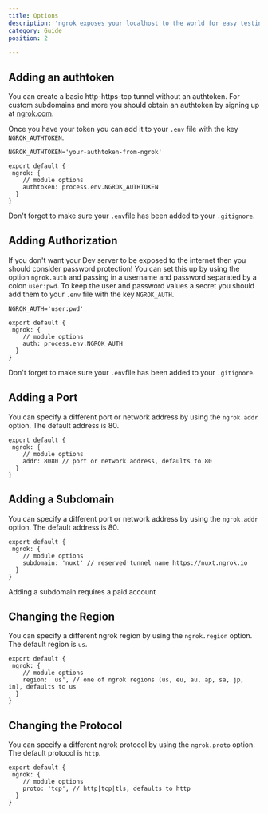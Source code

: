 ```yaml
---
title: Options
description: 'ngrok exposes your localhost to the world for easy testing and sharing! No need to mess with DNS or deploy just to have others test out your changes'
category: Guide
position: 2

---
```


## Adding an authtoken

You can create a basic http-https-tcp tunnel without an authtoken. For custom subdomains and more you should obtain an authtoken by signing up at [ngrok.com](https://ngrok.com).

Once you have your token you can add it to your `.env` file with the key `NGROK_AUTHTOKEN`.

```bash{}[.env]
NGROK_AUTHTOKEN='your-authtoken-from-ngrok'

```

```js{}[nuxt.config.js]
export default {
 ngrok: {
    // module options
    authtoken: process.env.NGROK_AUTHTOKEN
  }
}
```

<alert type="warning">

Don't forget to make sure your `.env`file has been added to your `.gitignore`.

</alert>

## Adding Authorization

If you don't want your Dev server to be exposed to the internet then you should consider password protection! You can set this up by using the option `ngrok.auth` and passing in a username and password separated by a colon `user:pwd`. To keep the user and password values a secret you should add them to your `.env` file with the key `NGROK_AUTH`.

```bash{}[.env]
NGROK_AUTH='user:pwd'
```

```js{}[nuxt.config.js]
export default {
 ngrok: {
    // module options
    auth: process.env.NGROK_AUTH
  }
}
```
<alert type="warning">

Don't forget to make sure your `.env`file has been added to your `.gitignore`.

</alert>

## Adding a Port

You can specify a different port or network address by using the `ngrok.addr` option. The default address is 80.

```js{}[nuxt.config.js]
export default {
 ngrok: {
    // module options
    addr: 8080 // port or network address, defaults to 80
  }
}
```

## Adding a Subdomain

You can specify a different port or network address by using the `ngrok.addr` option. The default address is 80.

```js{}[nuxt.config.js]
export default {
 ngrok: {
    // module options
    subdomain: 'nuxt' // reserved tunnel name https://nuxt.ngrok.io
  }
}
```

<alert>

Adding a subdomain requires a paid account

</alert>

## Changing the Region

You can specify a different ngrok region by using the `ngrok.region` option. The default region is `us`.

```js{}[nuxt.config.js]
export default {
 ngrok: {
    // module options
    region: 'us', // one of ngrok regions (us, eu, au, ap, sa, jp, in), defaults to us
  }
}
```

## Changing the Protocol

You can specify a different ngrok protocol by using the `ngrok.proto` option. The default protocol is `http`.

```js{}[nuxt.config.js]
export default {
 ngrok: {
    // module options
    proto: 'tcp', // http|tcp|tls, defaults to http
  }
}
```
